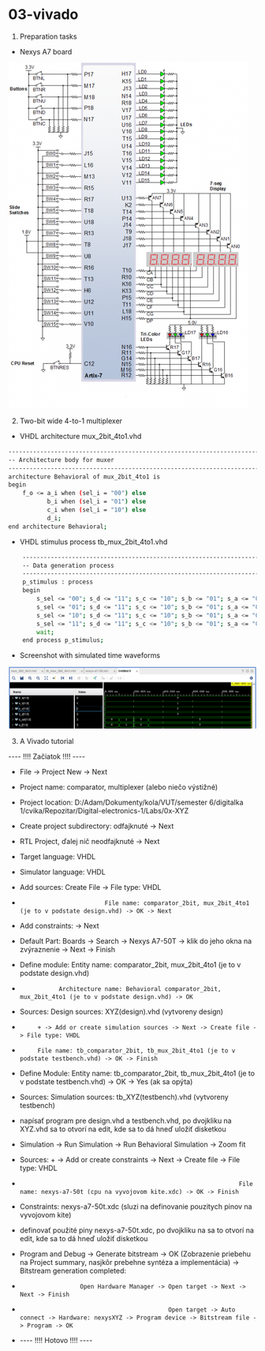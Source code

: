 # 03-vivado

1. Preparation tasks

* Nexys A7 board

![NexysA7](NexysA7.png)



2. Two-bit wide 4-to-1 multiplexer



* VHDL architecture mux_2bit_4to1.vhd

```bash
------------------------------------------------------------------------
-- Architecture body for muxer
------------------------------------------------------------------------
architecture Behavioral of mux_2bit_4to1 is
begin
    f_o <= a_i when (sel_i = "00") else
           b_i when (sel_i = "01") else
           c_i when (sel_i = "10") else
           d_i;
end architecture Behavioral;
```



* VHDL stimulus process tb_mux_2bit_4to1.vhd

```bash
    --------------------------------------------------------------------
    -- Data generation process
    --------------------------------------------------------------------
    p_stimulus : process
    begin
        s_sel <= "00"; s_d <= "11"; s_c <= "10"; s_b <= "01"; s_a <= "00"; wait for 100 ns;
        s_sel <= "01"; s_d <= "11"; s_c <= "10"; s_b <= "01"; s_a <= "00"; wait for 100 ns;
        s_sel <= "10"; s_d <= "11"; s_c <= "10"; s_b <= "01"; s_a <= "00"; wait for 100 ns;
        s_sel <= "11"; s_d <= "11"; s_c <= "10"; s_b <= "01"; s_a <= "00"; wait for 100 ns;
        wait;
    end process p_stimulus;
```



* Screenshot with simulated time waveforms

![Screenshot](Screen.png)



3. A Vivado tutorial

---- !!!! Začiatok !!!! ----

* File -> Project New -> Next

* Project name: comparator, multiplexer (alebo niečo výstižné)

* Project location: D:/Adam/Dokumenty/kola/VUT/semester 6/digitalka 1/cvika/Repozitar/Digital-electronics-1/Labs/0x-XYZ

* Create project subdirectory: odfajknuté -> Next

* RTL Project, ďalej nič neodfajknuté -> Next

* Target language: VHDL

* Simulator language: VHDL

* Add sources: Create File -> File type: VHDL

*                             File name: comparator_2bit, mux_2bit_4to1 (je to v podstate design.vhd) -> OK -> Next

* Add constraints: -> Next

* Default Part: Boards -> Search -> Nexys A7-50T -> klik do jeho okna na zvýraznenie -> Next -> Finish

* Define module: Entity name: comparator_2bit, mux_2bit_4to1 (je to v podstate design.vhd)

*                Architecture name: Behavioral comparator_2bit, mux_2bit_4to1 (je to v podstate design.vhd) -> OK

* Sources: Design sources: XYZ(design).vhd (vytvoreny design)

*          + -> Add or create simulation sources -> Next -> Create file -> File type: VHDL

*          File name: tb_comparator_2bit, tb_mux_2bit_4to1 (je to v podstate testbench.vhd) -> OK -> Finish

* Define Module: Entity name: tb_comparator_2bit, tb_mux_2bit_4to1 (je to v podstate testbench.vhd) -> OK -> Yes (ak sa opýta)
		
* Sources: Simulation sources: tb_XYZ(testbench).vhd (vytvoreny testbench)

* napísať program pre design.vhd a testbench.vhd, po dvojkliku na XYZ.vhd sa to otvorí na edit, kde sa to dá hneď uložiť disketkou

* Simulation -> Run Simulation -> Run Behavioral Simulation -> Zoom fit

* Sources: + -> Add or create constraints -> Next -> Create file -> File type: VHDL

*                                                                   File name: nexys-a7-50t (cpu na vyvojovom kite.xdc) -> OK -> Finish

* Constraints: nexys-a7-50t.xdc (sluzi na definovanie pouzitych pinov na vyvojovom kite)

* definovať použité piny nexys-a7-50t.xdc, po dvojkliku na sa to otvorí na edit, kde sa to dá hneď uložiť disketkou

* Program and Debug -> Generate bitstream -> OK (Zobrazenie priebehu na Project summary, nasjkôr prebehne syntéza a implementácia) -> Bitstream generation completed: 

*                      Open Hardware Manager -> Open target -> Next -> Next -> Finish

*                                               Open target -> Auto connect -> Hardware: nexysXYZ -> Program device -> Bitstream file -> Program -> OK

* ---- !!!! Hotovo !!!! ----








